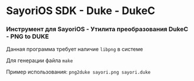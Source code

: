 # SayoriOS SDK - Duke - DukeC
### Инструмент для SayoriOS - Утилита преобразования DukeC - PNG to DUKE

Данная программа требует наличие `libpng` в системе

Для генерации файла `make`

Пример использования:
`png2duke sayori.png sayori.duke`
